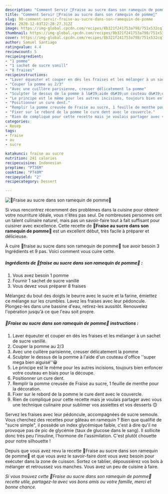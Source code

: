 ```yaml
---
description: "Comment Servir 🍓Fraise au sucre dans son ramequin de pomme🍎"
title: "Comment Servir 🍓Fraise au sucre dans son ramequin de pomme🍎"
slug: 90-comment-servir-fraise-au-sucre-dans-son-ramequin-de-pomme
date: 2020-12-03T22:28:27.312Z
image: https://img-global.cpcdn.com/recipes/8b321f241753a798/751x532cq70/🍓fraise-au-sucre-dans-son-ramequin-de-pomme🍎-photo-principale-de-la-recette.jpg
thumbnail: https://img-global.cpcdn.com/recipes/8b321f241753a798/751x532cq70/🍓fraise-au-sucre-dans-son-ramequin-de-pomme🍎-photo-principale-de-la-recette.jpg
cover: https://img-global.cpcdn.com/recipes/8b321f241753a798/751x532cq70/🍓fraise-au-sucre-dans-son-ramequin-de-pomme🍎-photo-principale-de-la-recette.jpg
author: Samuel Santiago
ratingvalue: 4.4
reviewcount: 5
recipeingredient:
- "1 pomme"
- "1 sachet de sucre vanill"
- "8 fraises"
recipeinstructions:
- "Laver équeuter et couper en dès les fraises et les mélanger à un sachet de sucre vanillé."
- "Couper la pomme au 2/3"
- "Avec une cuillère parisienne, creuser délicatement la pomme"
- "Sculpter le dessus de la pomme à l&#39;aide d&#39;un couteau d&#39;office &#39;&#39;super mega bien aiguisé&#39;&#39;😁"
- "Le principe est le même pour les autres incisions, toujours bien enfoncer votre couteau en biais pour la découpe."
- "Positionner un cure dent."
- "Remplir la pomme creusée de Fraise au sucre, 1 feuille de menthe pour la décoration."
- "Fixer sur le rebord de la pomme le cure dent avec le couvercle."
- "Rien de compliqué pour cette recette mais je voulais partager avec vous une technique culinaire pour sublimer vos assiettes et vos desserts 😊"
categories:
- Resep
tags:
- fraise
- au
- sucre

katakunci: fraise au sucre 
nutrition: 241 calories
recipecuisine: Indonesian
preptime: "PT36M"
cooktime: "PT40M"
recipeyield: "2"
recipecategory: Dessert

---
```



![🍓Fraise au sucre dans son ramequin de pomme🍎](https://img-global.cpcdn.com/recipes/8b321f241753a798/751x532cq70/🍓fraise-au-sucre-dans-son-ramequin-de-pomme🍎-photo-principale-de-la-recette.jpg)

Si vous rencontrez récemment des problèmes dans la cuisine pour obtenir votre nourriture idéale, vous n'êtes pas seul. De nombreuses personnes ont un talent culinaire naturel, mais pas un savoir-faire tout à fait suffisant pour cuisiner avec excellence. Cette recette de <strong> 🍓Fraise au sucre dans son ramequin de pomme🍎 </strong> est un excellent début, très facile à préparer et délicieuse.

<!--inarticleads1-->

À cuire 🍓fraise au sucre dans son ramequin de pomme🍎 tue avoir besoin 3 Ingrédients et 9 pas. Voici comment vous cuire cette.

##### Ingrédients de 🍓fraise au sucre dans son ramequin de pomme🍎 :

1. Vous avez besoin 1 pomme
1. Fournir 1 sachet de sucre vanillé
1. Vous devez vous préparer 8 fraises


Mélangez du bout des doigts le beurre avec le sucre et la farine, émiettez ce mélange sur les crumbles. Lavez les fraises avec leur pédoncule. Plongez-les dans une bassine d&#39;eau, retirez-les aussitôt. Renouvelez l&#39;opération jusqu&#39;à ce que l&#39;eau soit propre. 

<!--inarticleads2-->

##### 🍓Fraise au sucre dans son ramequin de pomme🍎 instructions :

1. Laver équeuter et couper en dès les fraises et les mélanger à un sachet de sucre vanillé.
1. Couper la pomme au 2/3
1. Avec une cuillère parisienne, creuser délicatement la pomme
1. Sculpter le dessus de la pomme à l&#39;aide d&#39;un couteau d&#39;office &#39;&#39;super mega bien aiguisé&#39;&#39;😁
1. Le principe est le même pour les autres incisions, toujours bien enfoncer votre couteau en biais pour la découpe.
1. Positionner un cure dent.
1. Remplir la pomme creusée de Fraise au sucre, 1 feuille de menthe pour la décoration.
1. Fixer sur le rebord de la pomme le cure dent avec le couvercle.
1. Rien de compliqué pour cette recette mais je voulais partager avec vous une technique culinaire pour sublimer vos assiettes et vos desserts 😊


Servez les fraises avec leur pédoncule, accompagnées de sucre semoule. Vous cherchez des recettes pour gâteau en ramequin ? Bien que qualifié de &#34;sucre simple&#34;, il possède un index glycémique faible, c&#39;est à dire qu&#39;il ne provoque pas de pic de glycémie (taux de glucose dans le sang). Il sollicite donc très peu l&#39;insuline, l&#39;hormone de l&#39;assimilation. C&#39;est plutôt chouette pour notre silhouette ! 

<!--inarticleads1-->

<p>
Depuis que vous avez revu la recette 🍓Fraise au sucre dans son ramequin de pomme🍎 et que vous avez le savoir-faire dont vous avez besoin pour exécuter dans la zone de cuisson. Sortez ce tablier, dépoussiérez vos bols à mélanger et retroussez vos manches. Vous avez un peu de cuisine à faire.
</p>

<p>
<i>Si vous trouvez cette 🍓Fraise au sucre dans son ramequin de pomme🍎 recette utile, partagez-la avec vos bons amis ou votre famille, merci et bonne chance.</i>
</p>
